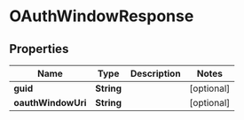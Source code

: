 

# OAuthWindowResponse


## Properties

Name | Type | Description | Notes
------------ | ------------- | ------------- | -------------
**guid** | **String** |  |  [optional]
**oauthWindowUri** | **String** |  |  [optional]



